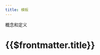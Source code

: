 ```yaml
---
title: 模板
---
```


<TitleSpan>概念和定义</TitleSpan>

# {{$frontmatter.title}}

<VersionWarning/>

<!--TocHeader /><TOC class="table-of-contents" :include-level="[2,3]" >

预言机请求有很多参数。 [请求者](requester.md)（例如数据馈送）使用完全相同的参数进行重复请求，是非常常见的。 在这种情况下，重复传递所有参数是很浪费的。

模板是请求者在提出请求时可以参考的请求参数的链上记录。 额外的好处是减少了提出请求所需的模板代码，提高了用户体验，并允许在没有额外gas费用的情况下，使用较大的参数有效载荷（例如，链外计算规范）。

```solidity
struct Template {
    address airnode;
    bytes32 endpointId;
    bytes parameters;
}
```

### templateId

每个模板都由`templateId`来识别，该ID是其内容的哈希值。 这使得Airnode可以通过静态调用来获取模板，并验证收到的参数没有被篡改。

```solidity
templateId = keccak256(abi.encode(
  airnode,
  endpointId,
  parameters
));
```

